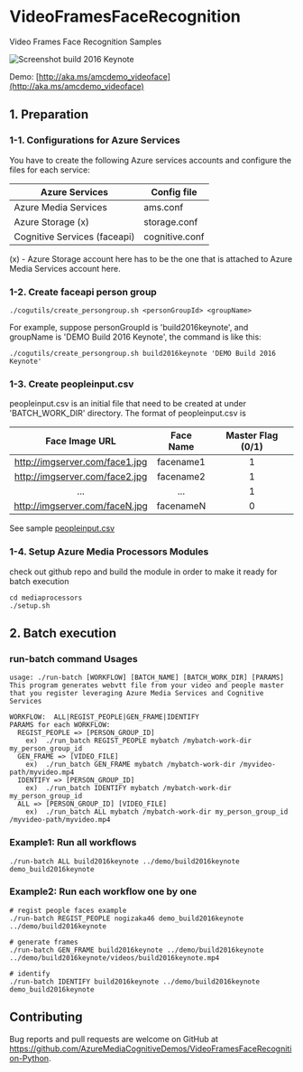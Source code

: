 # VideoFramesFaceRecognition
Video Frames Face Recognition Samples

![Screenshot build 2016 Keynote](https://raw.githubusercontent.com/AzureMediaCognitiveDemos/VideoFramesFaceRecognition-Python/master/img/screenshot-build2016keynote.jpg)

Demo: [http://aka.ms/amcdemo_videoface](http://aka.ms/amcdemo_videoface)

## 1. Preparation

### 1-1. Configurations for Azure Services
You have to create the following Azure services accounts and configure the files for each service:

| Azure Services                | Config file    | 
|-------------------------------|----------------|
| Azure Media Services          | ams.conf       |
| Azure Storage (x)             | storage.conf   |
| Cognitive Services (faceapi)  | cognitive.conf | 
(x) - Azure Storage account here has to be the one that is attached to Azure Media Services account here.

### 1-2. Create faceapi person group
```
./cogutils/create_persongroup.sh <personGroupId> <groupName>
```

For example, suppose personGroupId is 'build2016keynote', and groupName is 'DEMO Build 2016 Keynote', the command is like this:
```
./cogutils/create_persongroup.sh build2016keynote 'DEMO Build 2016 Keynote'
```

### 1-3. Create peopleinput.csv
peopleinput.csv is an initial file that need to be created at under 'BATCH_WORK_DIR' directory.
The format of peopleinput.csv is


| Face Image URL                 | Face Name | Master Flag (0/1) |
|:------------------------------:|:---------:|:-----------------:|
| http://imgserver.com/face1.jpg | facename1 | 1                 |
| http://imgserver.com/face2.jpg | facename2 | 1                 |
| ...                            | ...       | 1                 |
| http://imgserver.com/faceN.jpg | facenameN | 0                 |

See sample [peopleinput.csv](https://github.com/AzureMediaCognitiveDemos/VideoFramesFaceRecognition/blob/master/demo/build2016keynote/peopleinput.csv) 


### 1-4. Setup Azure Media Processors Modules
check out github repo and build the module in order to make it ready for batch execution
```
cd mediaprocessors
./setup.sh
```

## 2. Batch execution

### run-batch command Usages
```
usage: ./run-batch [WORKFLOW] [BATCH_NAME] [BATCH_WORK_DIR] [PARAMS]
This program generates webvtt file from your video and people master 
that you register leveraging Azure Media Services and Cognitive Services

WORKFLOW:  ALL|REGIST_PEOPLE|GEN_FRAME|IDENTIFY
PARAMS for each WORKFLOW:
  REGIST_PEOPLE => [PERSON_GROUP_ID]
    ex)  ./run_batch REGIST_PEOPLE mybatch /mybatch-work-dir my_person_group_id
  GEN_FRAME => [VIDEO_FILE]
    ex)  ./run_batch GEN_FRAME mybatch /mybatch-work-dir /myvideo-path/myvideo.mp4
  IDENTIFY => [PERSON_GROUP_ID]
    ex)  ./run_batch IDENTIFY mybatch /mybatch-work-dir my_person_group_id
  ALL => [PERSON_GROUP_ID] [VIDEO_FILE]
    ex)  ./run_batch ALL mybatch /mybatch-work-dir my_person_group_id /myvideo-path/myvideo.mp4
```

### Example1: Run all workflows
```
./run-batch ALL build2016keynote ../demo/build2016keynote demo_build2016keynote
```


### Example2: Run each workflow one by one

```
# regist people faces example
./run-batch REGIST_PEOPLE nogizaka46 demo_build2016keynote ../demo/build2016keynote

# generate frames
./run-batch GEN_FRAME build2016keynote ../demo/build2016keynote ../demo/build2016keynote/videos/build2016keynote.mp4

# identify
./run-batch IDENTIFY build2016keynote ../demo/build2016keynote demo_build2016keynote
```

## Contributing

Bug reports and pull requests are welcome on GitHub at https://github.com/AzureMediaCognitiveDemos/VideoFramesFaceRecognition-Python.

